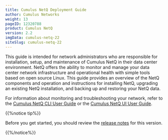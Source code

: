 ```yaml
---
title: Cumulus NetQ Deployment Guide
author: Cumulus Networks
weight: 13
pageID: 12320788
product: Cumulus NetQ
version: 2.2
imgData: cumulus-netq-22
siteSlug: cumulus-netq-22
---
```

This guide is intended for network administrators who are responsible
for installation, setup, and maintenance of Cumulus NetQ in their data
center environment. NetQ offers the ability to monitor and manage your
data center network infrastructure and operational health with simple
tools based on open source Linux. This guide provides an overview of the NetQ components and operation and instructions for installing NetQ, upgrading an existing NetQ installation, and backing up and restoring your NetQ data.

For information about monitoring and troubleshooting your network, refer
to the [Cumulus NetQ CLI User Guide](../Cumulus-NetQ-CLI-User-Guide/) or the
[Cumulus NetQ UI User Guide](../Cumulus-NetQ-UI-User-Guide).

{{%notice tip%}}

Before you get started, you should review the [release
notes](https://support.cumulusnetworks.com/hc/en-us/articles/360025451374-Cumulus-NetQ-2-2-Release-Notes)
for this version.

{{%/notice%}}
